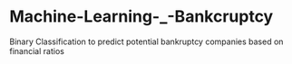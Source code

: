 # Machine-Learning-_-Bankcruptcy
Binary Classification to predict potential bankruptcy companies based on financial ratios
